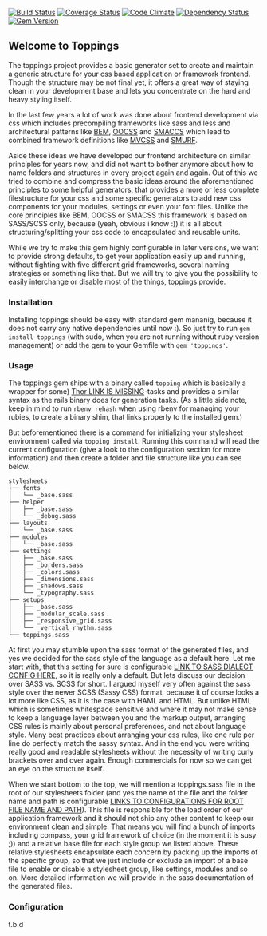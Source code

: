 [![Build Status](https://travis-ci.org/toppings/toppings.png)](https://travis-ci.org/mechanoid/toppings)
[![Coverage Status](https://coveralls.io/repos/toppings/toppings/badge.png)](https://coveralls.io/r/toppings/toppings)
[![Code Climate](https://codeclimate.com/github/toppings/toppings.png)](https://codeclimate.com/github/mechanoid/toppings)
[![Dependency Status](https://gemnasium.com/toppings/toppings.png)](https://gemnasium.com/mechanoid/toppings)
[![Gem Version](https://badge.fury.io/rb/toppings.png)](http://badge.fury.io/rb/toppings)

## Welcome to Toppings

The toppings project provides a basic generator set to create and maintain a generic structure for your css based application or framework frontend. Though the structure may be not final yet, it offers a great way of staying clean in your development base and lets you concentrate on the hard and heavy styling itself.

In the last few years a lot of work was done about frontend development via css which includes precompiling frameworks like sass and less and architectural patterns like [BEM](http://bem.info/method/definitions/),  [OOCSS](http://oocss.org/) and [SMACCS](http://smacss.com/) which lead to combined framework definitions like [MVCSS](http://mvcss.github.io/) and [SMURF](http://railslove.com/blog/2012/11/09/taking-sass-to-the-next-level-with-smurf-and-extend).

Aside these ideas we have developed our frontend architecture on similar principles for years now, and did not want to bother anymore about how to name folders and structures in every project again and again. Out of this we tried to combine and compress the basic ideas around the aforementioned principles to some helpful generators, that provides a more or less complete filestructure for your css and some specific generators to add new css components for your modules, settings or even your font files. Unlike the core principles like BEM, OOCSS or SMACSS this framework is based on SASS/SCSS only, because (yeah, obvious i know :)) it is all about structuring/splitting your css code to encapsulated and reusable units.

While we try to make this gem highly configurable in later versions, we want to provide strong defaults, to get your application easily up and running, without fighting with five different grid frameworks, several naming strategies or something like that. But we will try to give you the possibility to easily interchange or disable most of the things, toppings provide.

### Installation

Installing toppings should be easy with standard gem mananig, because it does not carry any native dependencies until now :). So just try to run `gem install toppings` (with sudo, when you are not running without ruby version management) or add the gem to your Gemfile with `gem 'toppings'`.


### Usage

The toppings gem ships with a binary called `topping` which is basically a wrapper for some) [Thor LINK IS MISSING](…)-tasks and provides a similar syntax as the rails binary does for generation tasks.
(As a little side note, keep in mind to run `rbenv rehash` when using rbenv for managing your rubies, to create a binary shim, that links properly to the installed gem.)

But beforementioned there is a command for initializing your stylesheet environment called via `topping install`. Running this command will read the current configuration (give a look to the configuration section for more information) and then create a folder and file structure like you can see below.

```
stylesheets
├── fonts
│   └── _base.sass
├── helper
│   ├── _base.sass
│   └── _debug.sass
├── layouts
│   └── _base.sass
├── modules
│   └── _base.sass
├── settings
│   ├── _base.sass
│   ├── _borders.sass
│   ├── _colors.sass
│   ├── _dimensions.sass
│   ├── _shadows.sass
│   └── _typography.sass
├── setups
│   ├── _base.sass
│   ├── _modular_scale.sass
│   ├── _responsive_grid.sass
│   └── _vertical_rhythm.sass
└── toppings.sass
```

At first you may stumble upon the sass format of the generated files, and yes we decided for the sass style of the language as a default here. Let me start with, that this setting for sure is configurable [LINK TO SASS DIALECT CONFIG HERE](…), so it is really only a default. But lets discuss our decision over SASS vs. SCSS for short. I argued myself very often against the sass style over the newer SCSS (Sassy CSS) format, because it of course looks a lot more like CSS, as it is the case with HAML and HTML. But unlike HTML which is sometimes whitespace sensitive and where it may not make sense to keep a language layer between you and the markup output, arranging CSS rules is mainly about personal preferences,   and not about language style. Many best practices about arranging your css rules, like one rule per line do perfectly match the sassy syntax. And in the end you were writing really good and readable stylesheets without the necessity of writing curly brackets over and over again. Enough commercials for now so we can get an eye  on the structure itself.

When we start bottom to the top, we will mention a toppings.sass file in the root of our stylesheets folder (and yes the name of the file and the folder name and path is configurable [LINKS TO CONFIGURATIONS FOR ROOT FILE NAME AND PATH](…)). This file is responsible for the load order of our application framework and it should not ship any other content to keep our environment clean and simple.
That means you will find a bunch of imports including compass, your grid framework of choice (in the moment it is susy ;))  and a relative base file for each style group we listed above. These relative stylesheets encapsulate each concern by packing up the imports of the specific group, so that we just include or exclude an import of a base file to enable or disable a stylesheet group, like settings, modules and so on. More detailed information we will provide in the sass documentation of the generated files.


### Configuration

t.b.d

































